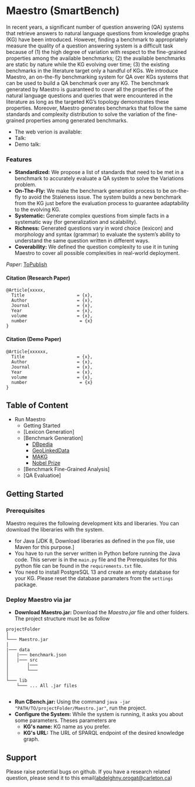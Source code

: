 # Maestro (SmartBench)
In recent years, a significant number of question answering (QA) systems that retrieve answers to natural language questions from knowledge graphs (KG) have been introduced. However, finding a benchmark to appropriately measure the quality of a question answering system is a difficult task because of (1) the high degree of variation with respect to the fine-grained properties among the available benchmarks; (2) the available benchmarks are static by nature while the KG evolving over time; (3) the existing benchmarks in the literature target only a handful of KGs. We introduce Maestro, an on-the-fly benchmarking system for QA over KGs systems that can be used to build a QA benchmark over any KG. The benchmark generated by Maestro is guaranteed to cover all the properties of the natural language questions and queries that were encountered in the literature as long as the targeted KG’s topology demonstrates these properties. Moreover, Maestro generates benchmarks that follow the same standards and complexity distribution to solve the variation of the fine-grained properties among generated benchmarks.

* The web verion is available: 
* Talk: 
* Demo talk: 

### Features
* __Standardized:__ We propose a list of standards that need to be met in a benchmark to accurately evaluate a QA system to solve the Variations problem.
* __On-The-Fly:__  We make the benchmark generation process to be on-the-fly to avoid the Staleness issue. The system builds a new benchmark from the KG just before the evaluation process to guarantee adaptability to the evolving KG.
* __Systematic:__ Generate complex questions from simple facts in a systematic way (for generalization and scalability).
* __Richness:__ Generated questions vary in word choice (lexicon) and morphology and syntax (grammar) to evaluate the system’s ability to understand the same question written in different ways.
* __Coverability:__ We defined the question complexity to use it in tuning Maestro to cover all possible complexities in real-world deployment. 

*Paper*: [ToPublish](https://)
#### Citation (Research Paper)
```
@Article{xxxxx,
  Title                    = {x},
  Author                   = {x},
  Journal                  = {x},
  Year                     = {x},
  volume                   = {x},
  number                    = {x}
}
```

#### Citation (Demo Paper)
```
@Article{xxxxxx,
  Title                    = {x},
  Author                   = {x},
  Journal                  = {x},
  Year                     = {x},
  volume                   = {x},
  number                    = {x}
}
```

## Table of Content
* Run Maestro
  * Getting Started
  * [Lexicon Generation]
  * [Benchmark Generation]
    * [DBpedia](https://github.com/aorogat/Maestro/tree/main/benchmarks/DBpedia)
    * [GeoLinkedData](https://github.com/aorogat/Maestro/tree/main/benchmarks/LinkedGeoData)
    * [MAKG](https://github.com/aorogat/Maestro/tree/main/benchmarks/MAKG)
    * [Nobel Prize](https://github.com/aorogat/Maestro/tree/main/benchmarks/Nobel%20Prize)
  * [Benchmark Fine-Grained Analysis]
  * [QA Evaluatioe]


## Getting Started

### Prerequisites
Maestro requires the following development kits and liberaries. You can download the liberaries with the system.
* for Java [JDK 8, Download liberaries as defined in the `pom` file, use Maven for this purpose.]
* You have to run the server written in Python before running the Java code. This server is in the `main.py` file and the Prerequisites for this python file can be found in the `requirements.txt` file.
* You need to install PostgreSQL 13 and create an empty database for your KG. Please reset the database paramaters from the `settings` package.

### Deploy Maestro via jar
* __Download Maestro.jar:__ Download the *Maestro.jar* file and other folders. The project structure must be as follow
```
projectFolder
│   
└─── Maestro.jar
│
|─── data
│   |─── benchmark.json
│   |─── src
│       │─── 
│       └─── 
│
└─── lib
    └─── ... All .jar files


```
*  __Run CBench.jar:__ Using the command ``` java -jar "PATH/TO/projectFolder/Maestro.jar" ```, run the project.
* __Configure the System:__ While the system is running, it asks you about some parameters. Theses parameters are
  * __KG's name:__ KG name as you prefer.
  * __KG's URL:__ The URL of SPARQL endpoint of the desired knowledge graph.


## Support
Please raise potential bugs on github. If you have a research related question, please send it to this email(abdelghny.orogat@carleton.ca)



